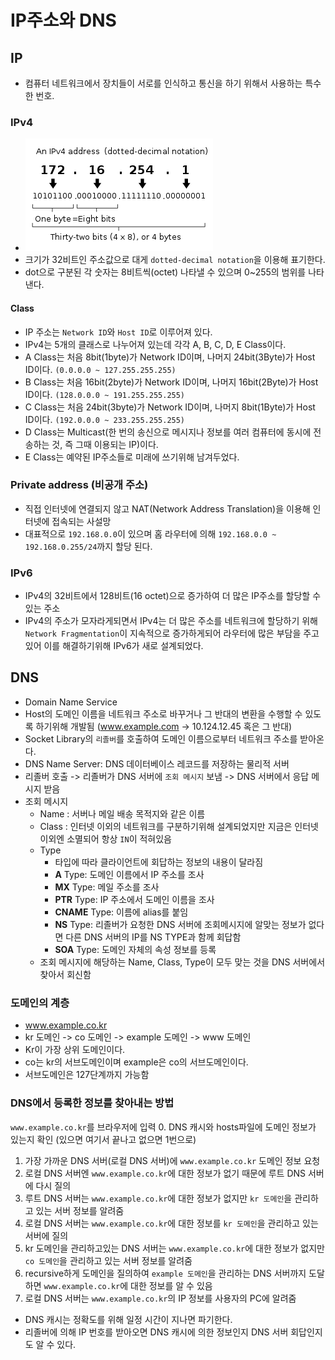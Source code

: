 # IP주소와 DNS
## IP
- 컴퓨터 네트워크에서 장치들이 서로를 인식하고 통신을 하기 위해서 사용하는 특수한 번호.

### IPv4
- ![IPv4](./images/ipv4.png)
- 크기가 32비트인 주소값으로 대게 `dotted-decimal notation`을 이용해 표기한다.
- dot으로 구분된 각 숫자는 8비트씩(octet) 나타낼 수 있으며 0~255의 범위를 나타낸다.

#### Class
- IP 주소는 `Network ID`와 `Host ID`로 이루어져 있다.
- IPv4는 5개의 클래스로 나누어져 있는데 각각 A, B, C, D, E Class이다.
- A Class는 처음 8bit(1byte)가 Network ID이며, 나머지 24bit(3Byte)가 Host ID이다. `(0.0.0.0 ~ 127.255.255.255)`
- B Class는 처음 16bit(2byte)가 Network ID이며, 나머지 16bit(2Byte)가 Host ID이다. `(128.0.0.0 ~ 191.255.255.255)`
- C Class는 처음 24bit(3byte)가 Network ID이며, 나머지 8bit(1Byte)가 Host ID이다. `(192.0.0.0 ~ 233.255.255.255)`
- D Class는 Multicast(한 번의 송신으로 메시지나 정보를 여러 컴퓨터에 동시에 전송하는 것, 즉 그때 이용되는 IP)이다.
- E Class는 예약된 IP주소들로 미래에 쓰기위해 남겨두었다.

### Private address (비공개 주소)
- 직접 인터넷에 연결되지 않고 NAT(Network Address Translation)을 이용해 인터넷에 접속되는 사설망
- 대표적으로 `192.168.0.0`이 있으며 홈 라우터에 의해 `192.168.0.0 ~ 192.168.0.255/24`까지 할당 된다.

### IPv6
- IPv4의 32비트에서 128비트(16 octet)으로 증가하여 더 많은 IP주소를 할당할 수 있는 주소
- IPv4의 주소가 모자라게되면서 IPv4는 더 많은 주소를 네트워크에 할당하기 위해 `Network Fragmentation`이 지속적으로 증가하게되어 라우터에 많은 부담을 주고있어
  이를 해결하기위해 IPv6가 새로 설계되었다.

## DNS
- Domain Name Service
- Host의 도메인 이름을 네트워크 주소로 바꾸거나 그 반대의 변환을 수행할 수 있도록 하기위해 개발됨 (www.example.com -> 10.124.12.45 혹은 그 반대)
- Socket Library의 `리졸버`를 호출하여 도메인 이름으로부터 네트워크 주소를 받아온다.
- DNS Name Server: DNS 데이터베이스 레코드를 저장하는 물리적 서버
- 리졸버 호출 -> 리졸버가 DNS 서버에 `조회 메시지` 보냄 -> DNS 서버에서 응답 메시지 받음
- 조회 메시지
  - Name : 서버나 메일 배송 목적지와 같은 이름
  - Class : 인터넷 이외의 네트워크를 구분하기위해 설계되었지만 지금은 인터넷 이외엔 소멸되어 항상 `IN`이 적혀있음
  - Type
    - 타입에 따라 클라이언트에 회답하는 정보의 내용이 달라짐
    - **A** Type: 도메인 이름에서 IP 주소를 조사
    - **MX** Type: 메일 주소를 조사
    - **PTR** Type: IP 주소에서 도메인 이름을 조사
    - **CNAME** Type: 이름에 alias를 붙임
    - **NS** Type: 리졸버가 요청한 DNS 서버에 조회메시지에 알맞는 정보가 없다면 다른 DNS 서버의 IP를 NS TYPE과 함께 회답함
    - **SOA** Type: 도메인 자체의 속성 정보를 등록
  - 조회 메시지에 해당하는 Name, Class, Type이 모두 맞는 것을 DNS 서버에서 찾아서 회신함

### 도메인의 계층
- www.example.co.kr
- kr 도메인 -> co 도메인 -> example 도메인 -> www 도메인
- Kr이 가장 상위 도메인이다.
- co는 kr의 서브도메인이며 example은 co의 서브도메인이다.
- 서브도메인은 127단계까지 가능함

### DNS에서 등록한 정보를 찾아내는 방법
`www.example.co.kr`를 브라우저에 입력
0. DNS 캐시와 hosts파일에 도메인 정보가 있는지 확인 (있으면 여기서 끝나고 없으면 1번으로)
1. 가장 가까운 DNS 서버(로컬 DNS 서버)에 `www.example.co.kr` 도메인 정보 요청
2. 로컬 DNS 서버엔 `www.example.co.kr`에 대한 정보가 없기 때문에 루트 DNS 서버에 다시 질의
3. 루트 DNS 서버는 `www.example.co.kr`에 대한 정보가 없지만 `kr 도메인`을 관리하고 있는 서버 정보를 알려줌
4. 로컬 DNS 서버는 `www.example.co.kr`에 대한 정보를 `kr 도메인`을 관리하고 있는 서버에 질의
5. kr 도메인을 관리하고있는 DNS 서버는 `www.example.co.kr`에 대한 정보가 없지만 `co 도메인`을 관리하고 있는 서버 정보를 알려줌
6. recursive하게 도메인을 질의하여 `example 도메인`을 관리하는 DNS 서버까지 도달하면 `www.example.co.kr`에 대한 정보를 알 수 있음
7. 로컬 DNS 서버는 `www.example.co.kr`의 IP 정보를 사용자의 PC에 알려줌

- DNS 캐시는 정확도를 위해 일정 시간이 지나면 파기한다.
- 리졸버에 의해 IP 번호를 받아오면 DNS 캐시에 의한 정보인지 DNS 서버 회답인지도 알 수 있다.
